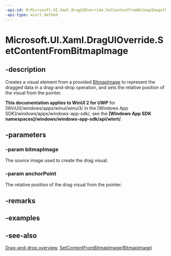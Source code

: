 ```yaml
---
-api-id: M:Microsoft.UI.Xaml.DragUIOverride.SetContentFromBitmapImage(Microsoft.UI.Xaml.Media.Imaging.BitmapImage,Windows.Foundation.Point)
-api-type: winrt method
---
```


<!-- Method syntax
public void SetContentFromBitmapImage(Windows.UI.Xaml.Media.Imaging.BitmapImage bitmapImage, Windows.Foundation.Point anchorPoint)
-->

# Microsoft.UI.Xaml.DragUIOverride.SetContentFromBitmapImage

## -description
Creates a visual element from a provided [BitmapImage](../microsoft.ui.xaml.media.imaging/bitmapimage.md) to represent the dragged data in a drag-and-drop operation, and sets the relative position of the visual from the pointer.

**This documentation applies to WinUI 2 for UWP** for [WinUI]/windows/apps/winui/winui3/ in the [Windows App SDK]/windows/apps/windows-app-sdk/, see the **[Windows App SDK namespaces]/windows/windows-app-sdk/api/winrt/**.

## -parameters
### -param bitmapImage
The source image used to create the drag visual.

### -param anchorPoint
The relative position of the drag visual from the pointer.

## -remarks

## -examples

## -see-also

[Drag-and-drop overview](/windows/apps/design/input/drag-and-drop), [SetContentFromBitmapImage(BitmapImage)](draguioverride_setcontentfrombitmapimage_623575846.md)

